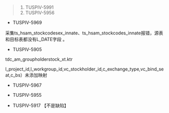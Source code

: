 > 1. TUSPIV-5991
> 2. TUSPIV-5956



- TUSPIV-5969

采集ts_hsam_stockcodesex_innate、ts_hsam_stockcodes_innate报错，源表和目标表都没有L_DATE字段 。



- TUSPIV-5905

tdc_am_groupholderstock_xt.ktr

 l_project_id,l_workgroup_id,vc_stockholder_id,c_exchange_type,vc_bind_seat,c_bs）未添加映射



- TUSPIV-5967

- TUSPIV-5955
- TUSPIV-5917	【不是缺陷】